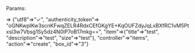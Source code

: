 Params:

 => {"utf8"=>"✓",
  "authenticity_token"=>
   "oGNKwpIKw3scnKFwqZELR4RdxCEfGKgYE+KqOUFZdyJqLxBXfRC1vM5Ptxsl3w7Vbsg1Sy5dz4N0lP7oB17mkg==",
  "item"=>{"title"=>"test", "description"=>"test", "size"=>"test"},
  "controller"=>"items",
  "action"=>"create",
  "box_id"=>"3"}
